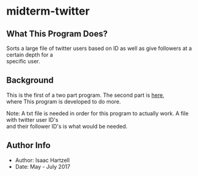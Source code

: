 # midterm-twitter

## What This Program Does?
Sorts a large file of twitter users based on ID as well as give followers at a certain depth for a\
specific user.

## Background
This is the first of a two part program. The second part is [here](https://github.com/ihartzell/final-twitter),\
where This program is developed to do more.

Note: A txt file is needed in order for this program to actually work. A file with twitter user ID's\
and their follower ID's is what would be needed.

## Author Info
- Author: Isaac Hartzell
- Date: May - July 2017

